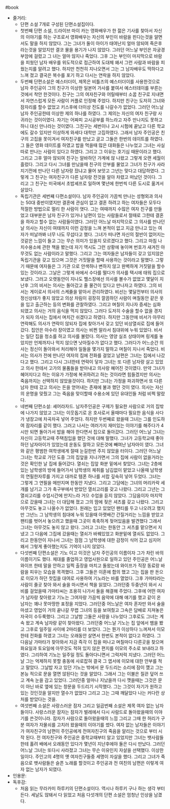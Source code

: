 #book 
- 줄거리:
    - 단편 소설 7개로 구성된 단편소설집이다.
    - 첫번째 단편 소설, 드라이브 마이 카는 영화배우가 한 젊은 기사를 찾아서 자신의 이야기를 하는 구조로서 영화배우는 자신의 부인이 바람을 핀다는것을 알면서도 말을 하지 않았다. 그는 그녀가 둘이 아이가 태여난지 얼마 않되여 죽은후 라는것을 알았지만 결코 물을 용기가 나지 않았다. 그러던 어느날 부인은 자궁경부암에 걸렸고 그 녀는 얼마 않지나 죽었다. 그후 그는 부인이 마지막으로 바람을 피웠던 남자 배우를 위도적으로 접근하여 도대체 왜서 그런 사람과 바람을 피웠는지를 알려고 했다. 하지만 천천히 지나오면서 그는 그 남자배우도 딱하다고 느껴 졌고 결국은 복수를 포기 하고 다시는 연락을 하지 않았다.
    - 두번째 단편소설은 예스터더이, 제목은 비틀즈의 예스터더이를 사용한것으로 남자 주인공이 그의 친구가 이상한 일본어 가사를 붙여서 예스터데이를 부른는것에서 착안 한것이다. 친구는 그의 여자친구와 어릴때부터 소꿉 친구로 지내면서 자연스럽게 모든 사람이 커플로 인정해 주었다. 하지만 친구는 도저히 그녀와 잠자리를 할수 없었고 키스후에 더이상 진도를 나갈수가 없었다. 그러던 어느날 남자 주인공한테 이상한 제의 하나를 하였다. 그 제의는 자신의 여자 친구랑 사귀라는 것이이였다. 자기는 어짜피 고시공부를 하느라고 자주 만나지도 못하고 하니 대신 만나라는 것이였다. 그친구는 세번이나 고시 시험에 끝났고 다른 학교에도 갈수 있지만 이상하게 와세다 대학만 고집하였다. 그래서 남자 주인공은 친구의 고집을 못이겨서 여자친구를 만났고 글고 그둘은 한번의 데이트를 하였다. 그 들은 영화 데이트를 하였고 밥을 먹을때 많은 대화들은 나누었고 그녀는 사실 따로 만나는 사람이 있다고 하였다. 그리고 그 이유는 호기심 때문이라고 했다. 그리고 그후 얼마 않되여 친구는 알바하던 가계에 않 나왔고 그렇게 오랜 세월이 흘렀다. 그리고 다시 그녀를 만났을때 친구의 안부를 물었고 그녀가 친구가 사라지기전에 만나던 다른 남자랑 잤냐고 물어 보앗고 그년는 맞다고 대답하였다. 그렇게 그 친구는 여자친구가 다른 남자랑 잔것을 알아 차렸고 떠났던 것이다. 그리고 그 친구는 미국에서 초밥셰프로 일하며 몇년에 한번씩 다른 도시로 옮겨서 살았다.
    - 독립기관은 세번쨰 다편소설이다. 남자 주인공이 가끔씩 만나는 성형외과 의사는 50대 중반이였지만 결혼에 관심이 없고 결혼 하려고 하는 여자들은 모두다 적절한 방법으로 멀리 한 사람이 엿다. 그는 여때까지 수많은 여자 친구를 만들었고 대부분은 남자 친구가 있거나 남편이 있는 사람들로서 절때로 그한테 결혼을 하자고 할수 없는 사람들이였다. 그러던 어느날 마지막으로 그 의사를 만나던 날 의사는 자신이 여태까지 이런 감정을 느껴 본적이 없고 지금 만나고 있는 여자가 떠날까봐 너무 나도 무섭다고 했다. 그녀가 떠나면 자신의 절반이 없어지는 것같은 느낌이 들고 그는 무슨 의미가 있을지 모르겠다고 했다. 그리고 마침 나치수용소에 관한 책을 봤는데 자기 역시도 그런 상황에 놓이며 번호가 새겨진 아무것도 없는 사람이라고 말했다. 그리고 그는 여자들은 남자들이 갖고 있지않은 독립기관을 갖고 있으며 그것은 거짓말을 할때 사용하는 것이라고 말했다. 그렇기 때문에 여자들은 그 기관 으로 안색하나 변하지 않고 완벽하게 거짓말을 할수 있는 것이라고. 그날은 그렇게 바에서 수다를 떨다가 의사를 택시에 태워 집으로 보냈다. 그러고 오랫동안이 지나도 헬스장에선 의사를 볼수가 없었고 몇달이 지난후 그의 비서는 의사는 돌아갔고 줄 물건이 있다고 만나자고 하였다. 그의 비서는 게이로서 의사의 스케쥴을 맡아서 관리하였다. 비선는 몇달전부터 의사의 정신상태가 좋지 않았고 의상 차림이 굉장히 깔끔하던 사람이 며칠동안 같은 옷을 입고 출근하는 등의 변화를 관찰하였다. 그리고 며칠이 지나자 증세는 심화 되였고 의사는 거의 음식을 먹지 않았다. 그러다 도저히 수술을 할수 없을 경지가 되자 의사는 집에서 며치간 쉬겠다고 하였다. 하지만 그동안에 비서가 아무리 연락해도 의사가 연락이 않되자 집에 찾아가서 갖고 있던 비상열쇠로 집에 들어 갔다. 집안은 아수라 장이였고 의사는 비쩐 말라서 침대위에 누워 있었다. 비서는 일단 집을 청소를 하고 의사를 불렀다. 의사는 영양 실조 상태이며 링게를 놓았지만 언제까지나 먹지 않으면 낫아질수가 없다고 했다. 그러다가 어느순간 의사는 정신이 돌아와서 처리해야 일들을 몇가지 말하고 며칠이 지나서 죽었다. 비서는 의사가 전에 만나던 여자의 집에 전화를 걸었고 남편은 그녀는 집에서 나갔다고 했다. 그리고 다시 그녀한테 연락이 닿자 그녀는 또 다른 남자랑 살고 있었고 의사 한테서 고가의 물품들을 받아내고 의사랑 혜어진 것이였다. 만약 그녀가 혜어지다고 하는 이유가 가정에 복귀하려고 하는 것이라면 힘들겠지만 의사는 죽음까지는 선택하지 않았을것이다. 하지만 그녀는 가정을 파괴하면서 또 다른 남자 한테 갔고 의사는 돈을 얻어내는 존재에 불과 했던 것이 였다. 의사는 자신의 운명을 맞췄고 그는 죽음을 맞이할때 수용소에 있던 유대인들 처럼 비쩍 말랐다.
    - 네번째 단편소설: 셰어라자드. 남자주인공은 구제가 필요한 사람으로 거의 집밖에 나가지 않았고 그녀는 이웃돕기로 온 호사로서 올때마다 필요한 음식을 사다가 냉장고에 차곡차곡 넣어 주었다. 하지만 두번째로 왔을때 그녀는 그를 인도하여 잠자리를 같이 했다. 그러고 나서는 여러가지 재미있는 이야기를 해주다가 4시만 되면 돌아가서 밥을 해야 한다면서 집으로 돌아갔다. 그러던 어느날 그녀는 자신이 고등학교때 주택침입을 했던 것에 대해 말했다. 그녀가 고등학교때 좋아하던 남자아이가 있었는데 운동도 잘하고 모든것에 빼여난 남자아이 였다. 그녀와 같은 평범한 여학생에게 절때 눈길한번 주지 않았을 터이다. 그러던 어느날 그녀는 학교로 가던 도중 그의 집앞을 지나가면서 그의 집에 사람이 없을거라는 것은 확인한 날 집에 들어갔다. 열쇠는 집앞 화분 밑에서 찾았다. 그녀는 2층에 있는 남학생의 방에 들어가서 남학생의 체취를 남김없이 맡았고 나올때 남학생의 연필한자루를 가지고 대까로 템폰 하나를 서랍 깊숙히 넣어 두었다. 그녀는 그렇게 그 연필을 메만지며 한동안 지냈다. 그리고 그담에는 그녀의 머리카락 세개를 남기고 그가 축구부에서 받았던 열쇠고리를 갖고 나왔다. 그리고 그년는 그열쇠고리를 수업시간에 만지느라 거으 수업을 듣지 않았다. 그담음이자 마지막으로 갔을때 그녀는 더 대답해 졌고 그의 땀에 젖은 셔츠를 갖고 나왔다. 그리고 아무것도 놓고 나올수가 없었다. 원래는 입고 있었던 팬티를 두고 나오려고 했지만 그년느 그 남학생의 침대에 누워 있을때 아랫배간 간질거리는 느낌을 받았고 팬티를 벗어서 놓으려고 했을때 그곳이 축축하게 젖어있음을 발견했다 그래서 그녀는 아무것도 놓지 않고 왔다. 그러고 그녀는 한동안 그 셔츠를 맡으면서 지냈고 그 다음에 그집에 갔을때는 열쇠가 바꿰있었고 화분밑에 열쇠도 없었다. 그리고 한동안이 지나서 그녀는 점점 그 남학생에 대한 감정이 식어 갔고 심지어 왜서 그렇게 좋아했는지도 기억이 나지 않았다.
    - 다섯번째 단편소설은 기노 이고 이것은 남자 주인공의 이름이자 그가 차린 바의 이름이기도 했다. 체대를 졸업하고 영업사원으로 일하고 있던 주인공은 어느날 와이프 한테 말을 안하고 일찍 출장을 마치고 돌왔는데 와이프가 직장 동료랑 바람을 피우는 모습을 목격했다. 그후 그들은 이혼에 합의 했고 그는 집을 판 돈으로 이모가 하던 찻집을 대여로 사용하여 기노라는 바를 열었다. 그후 가마타라는 사람이 줄곳 찾아 와서 술을 마시면서 책을 읽었다. 그러던중 두중년이 와서 시비를 걸었을때 가마타씨는 조용히 나가서 둘을 해결해 주었다. 그후에 어떤 여자가 남자랑 찾아왔고 기노는 그여자랑 가끔씩 음악에 대해 얘기를 했고 같이 온 남자는 꽤나 못마땅한 표정을 지었다. 그러던중 어느날은 여자 혼자만 와서 술을 마셨고 영업이 거의 끝나갈 무렵 그녀의 등을 보여줬고 그속은 담배로 지져놓은 자국이 수두룩했다. 그리고 그날밤 그둘은 사랑을 나누었다 그후로도 그녀는 계속 왔고 계속 남자랑 같이 찾아왔다. 그러던중 어느날 기노는 집 앞에서 뱀을 봤고 그후로 일주일 사이에 2마리를 더 보았다. 그는 뭔가 이상하다 느껴져서 이모한테 전화를 하였고 그녀는 오래동안 살면서 한번도 본적이 없다고 하였다. 그 다음날 가마타가 찾아와서 지금 즉각 이 집을 떠나고 며칠마다 다른곳을 찾으며 화요일과 토요일에 아무것도 적혀 있지 않은 편지를 이모의 주소로 보내라고 하였다. 그리하여 기노는 일주일 정도 돌아다니면서 그럭저럭 지냈다. 그러던 어느날 그는 억제하지 못할 충동에 사로잡혀 결국 그 엽서에 이모에 대한 안부를 적고 말았다. 그날밥 자고 있던 기노는 밖에서 문 두드리는 소리에 잠이 꺴고 그는 본능 적으로 문을 열면 않된다는 것을 알았다. 그래서 그는 이불은 질끈 덮어 쓰고 계속 눈을 감고 있었다. 그러던중 얼마나 지났을까 다시 깻을때는 그것은 문이 아닌 바로 옆에 있는 창문을 두드리기 시작했다. 그는 그것이 자기가 원하고있는 것인것을 알지만 열수가 없었다 그리고 그는 그때 깨달았다 나는 커다란 상처를 받았다는 것을.
    - 여섯번째 소설은 사랑스러운 잠자 그리고 일곱번째 소설은 제목 여자 없는 남자들이다. 사랑스러운 잠자는 잠자가 벌레에서 다시 사람드로 돌아왔을때의 이야기를 쓴것이니라. 잠자가 사람으로 돌아왔을때의 느낌 그리고 그때 한 허리가 구분 여자가 자물쇠를 고치러 왔을때의 이야기를 썼다. 여자 없는 남자들은 이야기가 여자친구의 남편이 주인공에게 전여자친구의 죽음을 알리는 것으로 부터 시작 된다. 전 여자친구와 주인공은 중학교때부터 알고 있었지만 그녀는 뱃사람들 한테 홀려 배에서 오래동안 있다가 몇년이 지난후에야 둘은 다시 만났다. 그러던 어느날 그녀는 또다시 사라졌고 그녀는 무슨 이유인지 자살을 선택했다. 이상한 일이다. 주인고의 4명의 옛 여자친구들중 세명이 자살을 했다. 그리고 그녀가 죽음으로 뱃사람들은 슬픈 노래를 할것이고 주인공과 전 여친의 남편은 이렇게 여자 없는 남자가 되였다.
- 인용문:
- 독후감:
    - 처음 읽는 무라카미 하루키의 단편소설이다. 역시나 하루키 구나 하는 생각 부터 든다. 세날도 않돼서 다 읽었고 처음 다섯개의 단편 소설은 엄청난 인상을 남겼다.
